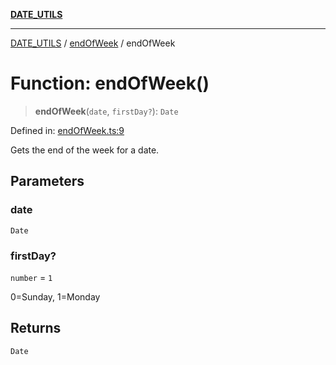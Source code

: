 [**DATE_UTILS**](../../README.md)

***

[DATE_UTILS](../../README.md) / [endOfWeek](../README.md) / endOfWeek

# Function: endOfWeek()

> **endOfWeek**(`date`, `firstDay?`): `Date`

Defined in: [endOfWeek.ts:9](https://github.com/dailker/everyutil/blob/d99125d64df5681bba8d2a0f0d24c32625cbf289/src/date/endOfWeek.ts#L9)

Gets the end of the week for a date.

## Parameters

### date

`Date`

### firstDay?

`number` = `1`

0=Sunday, 1=Monday

## Returns

`Date`

